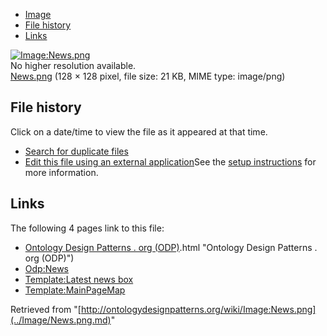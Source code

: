 * [Image](../Image/News.png.md#file)
* [File history](../Image/News.png.md#filehistory)
* [Links](../Image/News.png.md#filelinks)

[![Image:News.png](../../../images/0/07/News.png)](../../../images/0/07/News.png)  
No higher resolution available.  
[News.png](../../../images/0/07/News.png)‎ (128 × 128 pixel, file size: 21 KB, MIME type: image/png)

## File history

Click on a date/time to view the file as it appeared at that time.



  
* [Search for duplicate files](http://ontologydesignpatterns.org/wiki/Special:FileDuplicateSearch/News.png "Special:FileDuplicateSearch/News.png")
* [Edit this file using an external application](http://ontologydesignpatterns.org/wiki/index.php?title=Image:News.png&action=edit&externaledit=true&mode=file "Image:News.png")See the [setup instructions](http://www.mediawiki.org/wiki/Manual:External_editors "http://www.mediawiki.org/wiki/Manual:External_editors") for more information.

## Links



The following 4 pages link to this file:


* [Ontology Design Patterns . org (ODP)](../Ontology_Design_Patterns_._org_(ODP).md).html "Ontology Design Patterns . org (ODP)")
* [Odp:News](../Odp/News.1.md "Odp:News")
* [Template:Latest news box](../Template/Latest_news_box.md "Template:Latest news box")
* [Template:MainPageMap](../Template/MainPageMap.md "Template:MainPageMap")


Retrieved from "[http://ontologydesignpatterns.org/wiki/Image:News.png](../Image/News.png.md)"